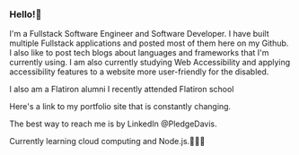### Hello!👋


I'm a Fullstack Software Engineer and Software Developer. I have built multiple Fullstack applications and posted most of them here on my Github. I also like to post tech blogs about languages and frameworks that I'm currently using. I am also currently studying Web Accessibility and applying accessibility features to a website more user-friendly for the disabled. 

I also am a Flatiron alumni I recently attended Flatiron school

Here's a link to my portfolio site that is constantly changing.

The best way to reach me is by LinkedIn @PledgeDavis.

Currently learning cloud computing and Node.js.👨🏾‍💻
